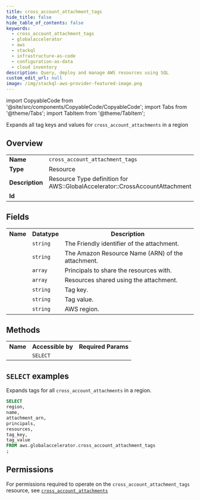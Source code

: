 ```yaml
---
title: cross_account_attachment_tags
hide_title: false
hide_table_of_contents: false
keywords:
  - cross_account_attachment_tags
  - globalaccelerator
  - aws
  - stackql
  - infrastructure-as-code
  - configuration-as-data
  - cloud inventory
description: Query, deploy and manage AWS resources using SQL
custom_edit_url: null
image: /img/stackql-aws-provider-featured-image.png
---
```


import CopyableCode from '@site/src/components/CopyableCode/CopyableCode';
import Tabs from '@theme/Tabs';
import TabItem from '@theme/TabItem';

Expands all tag keys and values for <code>cross_account_attachments</code> in a region

## Overview
<table>
<tbody>
<tr><td><b>Name</b></td><td><code>cross_account_attachment_tags</code></td></tr>
<tr><td><b>Type</b></td><td>Resource</td></tr>
<tr><td><b>Description</b></td><td>Resource Type definition for AWS::GlobalAccelerator::CrossAccountAttachment</td></tr>
<tr><td><b>Id</b></td><td><CopyableCode code="aws.globalaccelerator.cross_account_attachment_tags" /></td></tr>
</tbody>
</table>

## Fields
<table>
<tbody>
<tr><th>Name</th><th>Datatype</th><th>Description</th></tr><tr><td><CopyableCode code="name" /></td><td><code>string</code></td><td>The Friendly identifier of the attachment.</td></tr>
<tr><td><CopyableCode code="attachment_arn" /></td><td><code>string</code></td><td>The Amazon Resource Name (ARN) of the attachment.</td></tr>
<tr><td><CopyableCode code="principals" /></td><td><code>array</code></td><td>Principals to share the resources with.</td></tr>
<tr><td><CopyableCode code="resources" /></td><td><code>array</code></td><td>Resources shared using the attachment.</td></tr>
<tr><td><CopyableCode code="tag_key" /></td><td><code>string</code></td><td>Tag key.</td></tr>
<tr><td><CopyableCode code="tag_value" /></td><td><code>string</code></td><td>Tag value.</td></tr>
<tr><td><CopyableCode code="region" /></td><td><code>string</code></td><td>AWS region.</td></tr>
</tbody>
</table>

## Methods

<table>
<tbody>
  <tr>
    <th>Name</th>
    <th>Accessible by</th>
    <th>Required Params</th>
  </tr>
  <tr>
    <td><CopyableCode code="list_resources" /></td>
    <td><code>SELECT</code></td>
    <td><CopyableCode code="region" /></td>
  </tr>
</tbody>
</table>

## `SELECT` examples
Expands tags for all <code>cross_account_attachments</code> in a region.
```sql
SELECT
region,
name,
attachment_arn,
principals,
resources,
tag_key,
tag_value
FROM aws.globalaccelerator.cross_account_attachment_tags
;
```


## Permissions

For permissions required to operate on the <code>cross_account_attachment_tags</code> resource, see <a href="/services/globalaccelerator/cross_account_attachments/#permissions"><code>cross_account_attachments</code></a>

